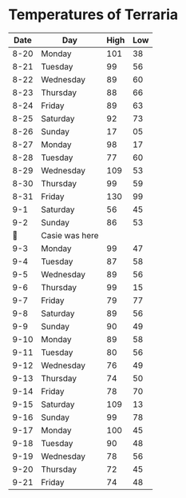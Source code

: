 # Temperatures of Terraria 

| Date | Day       | High | Low |
|------|-----------|------|-----|
| 8-20 | Monday    | 101  | 38  |
| 8-21 | Tuesday   | 99   | 56  |
| 8-22 | Wednesday | 89   | 60  |
| 8-23 | Thursday  | 88   | 66  |
| 8-24 | Friday    | 89   | 63  |
| 8-25 | Saturday  | 92   | 73  |
| 8-26 | Sunday    | 17   | 05  |
| 8-27 | Monday    | 98   | 17  |
| 8-28 | Tuesday   | 77   | 60  |
| 8-29 | Wednesday | 109  | 53  |
| 8-30 | Thursday  | 99   | 59  |
| 8-31 | Friday    | 130  | 99  |
| 9-1  | Saturday  | 56   | 45  |
| 9-2  | Sunday    | 86   | 53  |
:snail:| Casie was here 
| 9-3  | Monday    | 99   | 47  |
| 9-4  | Tuesday   | 87   | 58  |
| 9-5  | Wednesday | 89   | 56  |
| 9-6  | Thursday  | 99   | 15  |
| 9-7  | Friday    | 79   | 77  |
| 9-8  | Saturday  | 89   | 56  |
| 9-9  | Sunday    | 90   | 49  |
| 9-10 | Monday    | 89   | 58  |
| 9-11 | Tuesday   | 80   | 56  |
| 9-12 | Wednesday | 76   | 49  |
| 9-13 | Thursday  | 74   | 50  |
| 9-14 |  Friday   | 78   | 70  |
| 9-15 | Saturday  | 109  | 13  |
| 9-16 | Sunday    | 99   | 78  |
| 9-17 | Monday    | 100  | 45  |
| 9-18 | Tuesday   | 90   | 48  |
| 9-19 | Wednesday | 78   | 56  |
| 9-20 | Thursday  | 72   | 45  |
| 9-21 | Friday    | 74   |48   |